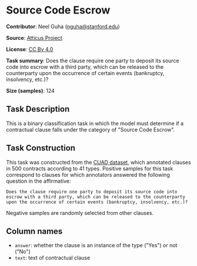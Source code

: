 # Source Code Escrow

**Contributor**: Neel Guha (nguha@stanford.edu)

**Source**: [Atticus Project](https://www.atticusprojectai.org/cuad>)

**License**: [CC By 4.0](https://creativecommons.org/licenses/by/4.0/)

**Task summary**: Does the clause require one party to deposit its source code into escrow with a third party, which can be released to the counterparty upon the occurrence of certain events (bankruptcy, insolvency, etc.)?

**Size (samples)**: 124

## Task Description

This is a binary classification task in which the model must determine if a contractual clause falls under the category of "Source Code Escrow".

## Task Construction

This task was constructed from the [CUAD dataset](https://www.atticusprojectai.org/cuad), which annotated clauses in 500 contracts according to 41 types. Positive samples for this task correspond to clauses for which annotators answered the following question in the affirmative:

```text
Does the clause require one party to deposit its source code into escrow with a third party, which can be released to the counterparty upon the occurrence of certain events (bankruptcy, insolvency, etc.)?
```

Negative samples are randomly selected from other clauses.

## Column names

- `answer`: whether the clause is an instance of the type ("Yes") or not ("No")
- `text`: text of contractual clause